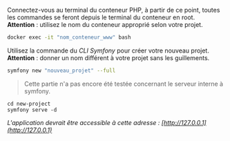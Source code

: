 Connectez-vous au terminal du conteneur PHP, à partir de ce point, toutes les commandes se feront depuis le terminal du conteneur en root.  
**Attention** : utilisez le nom du conteneur approprié selon votre projet.

```bash
docker exec -it "nom_conteneur_www" bash
```

Utilisez la commande du _CLI Symfony_ pour créer votre nouveau projet. 
**Attention** : donner un nom différent à votre projet sans les guillements.

```bash
symfony new "nouveau_projet" --full
```

> Cette partie n'a pas encore été testée concernant le serveur interne à symfony.  

```
cd new-project
symfony serve -d
```

*L'application devrait être accessible à cette adresse : [http://127.0.0.1](http://127.0.0.1)*
